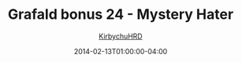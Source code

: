 ---
title: "Grafald bonus 24 - Mystery Hater"
type: "image"
date: 2014-02-13T01:00:00-04:00
draft: false
categories: ["Grafald"]
image_path: "../img/2014/bonus_24.png"
alt_text: ""
author: "[KirbychuHRD](https://cohost.org/KirbychuHRD)"
---
